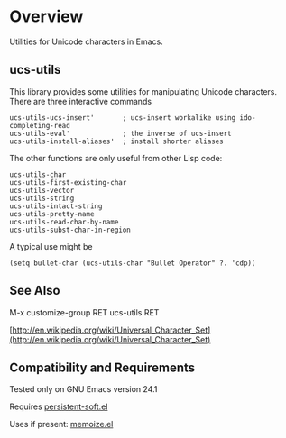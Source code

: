 Overview
=========
Utilities for Unicode characters in Emacs.

ucs-utils
---------
This library provides some utilities for manipulating Unicode
characters.  There are three interactive commands

	ucs-utils-ucs-insert'       ; ucs-insert workalike using ido-completing-read
	ucs-utils-eval'             ; the inverse of ucs-insert
	ucs-utils-install-aliases'  ; install shorter aliases

 The other functions are only useful from other Lisp code:

	ucs-utils-char
	ucs-utils-first-existing-char
	ucs-utils-vector
	ucs-utils-string
	ucs-utils-intact-string
	ucs-utils-pretty-name
	ucs-utils-read-char-by-name
	ucs-utils-subst-char-in-region


A typical use might be

	(setq bullet-char (ucs-utils-char "Bullet Operator" ?. 'cdp))

See Also
---------
M-x customize-group RET ucs-utils RET

[http://en.wikipedia.org/wiki/Universal_Character_Set](http://en.wikipedia.org/wiki/Universal_Character_Set)

Compatibility and Requirements
------------------------------
Tested only on GNU Emacs version 24.1

Requires [persistent-soft.el](http://github.com/rolandwalker/persistent-soft)

Uses if present: [memoize.el](http://github.com/skeeto/emacs-memoize)
